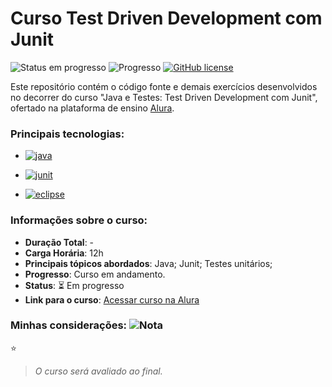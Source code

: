 # Curso Test Driven Development com Junit
![Status em progresso](https://img.shields.io/badge/STATUS-EM%20PROGRESSO-009178?style=flat) 
![Progresso](https://img.shields.io/badge/PROGRESSO-0%25-brightgreen) 
<a href="https://unlicense.org/" target="_blank"><img alt="GitHub license" src="https://img.shields.io/github/license/CastroFilipe/web-design-completo-origamid"></a>  

Este repositório contém o código fonte e demais exercícios desenvolvidos no decorrer do curso "Java e Testes: Test Driven Development com Junit", ofertado na plataforma de ensino [Alura](https://cursos.alura.com.br/course/tdd/).  

### Principais tecnologias:  

- <a href="https://www.java.com/pt_BR/download/" target="_blank"><img src="https://img.shields.io/badge/JAVA-PROGRAMMING-c52727?style=flat-square&logo=java" alt="java"></a>  

- <a href="https://junit.org/junit5/" target="_blank"><img src="https://img.shields.io/badge/JUNIT-TESTING%20FRAMEWORK-dc524a?style=flat-square" alt="junit"></a>  

- <a href="https://www.eclipse.org/ide/" target="_blank">
  <img src="https://img.shields.io/badge/ECLIPSE%20IDE-TOOLS-f7941e?style=flat-square&logo=eclipse%20ide" alt="eclipse">
  </a>  
  

### Informações sobre o curso:
- **Duração Total**: -  
- **Carga Horária**: 12h  
- **Principais tópicos abordados**: Java; Junit; Testes unitários;  
- **Progresso**: Curso em andamento.  
- **Status**: :hourglass_flowing_sand: Em progresso  
- **Link para o curso**: [Acessar curso na Alura](https://cursos.alura.com.br/course/tdd/)  

### Minhas considerações: ![Nota](https://img.shields.io/badge/NOTA-0%2F0-brightgreen)  
:star:
>  *O curso será avaliado ao final.*  
